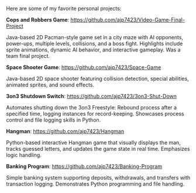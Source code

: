 Here are some of my favorite personal projects:

**Cops and Robbers Game**: https://github.com/ajp7423/Video-Game-Final-Project

Java-based 2D Pacman-style game set in a city maze with AI opponents, power-ups, multiple levels, collisions, and a boss fight. Highlights include sprite animations, dynamic AI behavior, and interactive gameplay. Was a team final project.

**Space Shooter Game**: https://github.com/ajp7423/Space-Game

Java-based 2D space shooter featuring collision detection, special abilities, animated sprites, and sound effects.

**3on3 Shutdown Switch**: https://github.com/ajp7423/3on3-Shut-Down

Automates shutting down the 3on3 Freestyle: Rebound process after a specified time, logging instances for record-keeping. Showcases process control and file logging skills in Python.

**Hangman**: https://github.com/ajp7423/Hangman

Python-based interactive Hangman game that visually displays the man, tracks guessed letters, and updates the game state in real time. Emphasizes logic handling.

**Banking Program**: https://github.com/ajp7423/Banking-Program

Simple banking system supporting deposits, withdrawals, and transfers with transaction logging. Demonstrates Python programming and file handling.
